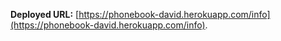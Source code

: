 **Deployed URL:** [https://phonebook-david.herokuapp.com/info](https://phonebook-david.herokuapp.com/info).
